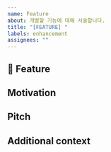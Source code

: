 ```yaml
---
name: Feature
about: 개발할 기능에 대해 서술합니다.
title: "[FEATURE] "
labels: enhancement
assignees: ""
---
```


## 🚀 Feature

<!-- 제안하는 기능에 대해서 간결하고 명확하게 설명해주세요.-->

## Motivation

<!-- 제안하는 기능의 필요성과 동시에 대해서 서술해주세요. 제안하는 기능이 GitHub 관련 이슈와 같이 다른 문제여도 좋습니다. -->

## Pitch

<!-- 어떻게 구현할지 간략하게 설명해주세요. -->

## Additional context

<!-- 추가적인 정보가 있다면 서술해주세요.-->
